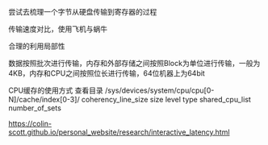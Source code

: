 尝试去梳理一个字节从硬盘传输到寄存器的过程

传输速度对比，使用飞机与蜗牛


合理的利用局部性

数据按照批次进行传输，内存和外部存储之间按照Block为单位进行传输，一般为4KB，内存和CPU之间按照位长进行传输，64位机器上为64bit



CPU缓存的使用方式
查看目录
/sys/devices/system/cpu/cpu[0-N]/cache/index[0-3]/
coherency_line_size
size
level
type
shared_cpu_list
number_of_sets



https://colin-scott.github.io/personal_website/research/interactive_latency.html